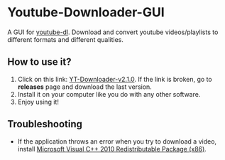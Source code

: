 # Youtube-Downloader-GUI
A GUI for [youtube-dl](https://github.com/rg3/youtube-dl). Download and convert youtube videos/playlists to different formats and different qualities.

## How to use it?
1. Click on this link: [YT-Downloader-v2.1.0](https://github.com/xylish7/Youtube-Downloader-GUI/releases/download/v2.1.0/yt-downloader-setup-2.1.0.exe). If the link is broken, go to **releases** page and download the last version.
2. Install it on your computer like you do with any other software.
3. Enjoy using it!

## Troubleshooting
- If the application throws an error when you try to download a video, install [Microsoft Visual C++ 2010 Redistributable Package (x86)](https://www.microsoft.com/en-US/download/details.aspx?id=5555).
